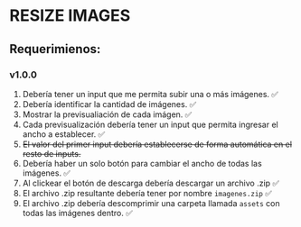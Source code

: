 # RESIZE IMAGES

## Requerimienos:

### v1.0.0

1. Debería tener un input que me permita subir una o más imágenes. ✅
2. Debería identificar la cantidad de imágenes. ✅
3. Mostrar la previsualiación de cada imágen. ✅
4. Cada previsualización debería tener un input que permita ingresar el ancho a establecer. ✅
5. ~~El valor del primer input debería establecerse de forma automática en el resto de inputs.~~
6. Debería haber un solo botón para cambiar el ancho de todas las imágenes. ✅
7. Al clickear el botón de descarga debería descargar un archivo .zip ✅
8. El archivo .zip resultante debería tener por nombre `imagenes.zip` ✅
9. El archivo .zip debería descomprimir una carpeta llamada `assets` con todas las imágenes dentro. ✅
